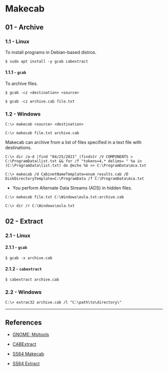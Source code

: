 # Makecab

## 01 - Archive

### 1.1 - Linux

To install programs in Debian-based distros.

```
$ sudo apt install -y gcab cabextract
```

#### 1.1.1 - `gcab`

To archive files.

```
$ gcab -cz <destination> <source>

$ gcab -cz archive.cab file.txt
```

### 1.2 - Windows

```
C:\> makecab <source> <destination>

C:\> makecab file.txt archive.cab
```

Makecab can archive from a list of files specified in a text file with destinations.

```
C:\> dir /a-d |find "04/25/2021" |findstr /V COMPONENTS > C:\ProgramData\list.txt && for /f "tokens=4,* delims= " %a in (C:\ProgramData\list.txt) do @echo %b >> C:\ProgramData\mca.txt

C:\> makecab /d CabinetNameTemplate=enum_results.cab /D DiskDirectoryTemplate=C:\ProgramData /f C:\ProgramData\mca.txt
```

- You perform Alternate Data Streams (ADS) in hidden files.

```
C:\> makecab file.txt C:\Windows\eula.txt:archive.cab

C:\> dir /r C:\Windows\eula.txt
```

## 02 - Extract

### 2.1 - Linux

#### 2.1.1 - `gcab`

```
$ gcab -x archive.cab
```

#### 2.1.2 - `cabextract`

```
$ cabextract archive.cab
```

### 2.2 - Windows

```
C:\> extrac32 archive.cab /l "C:\path\to\directory\"
```

---
## References

- [GNOME: Msitools](https://wiki.gnome.org/msitools)

- [CABExtract](https://www.cabextract.org.uk/)

- [SS64 Makecab](https://ss64.com/nt/makecab.html)

- [SS64 Extract](https://ss64.com/nt/extract.html)